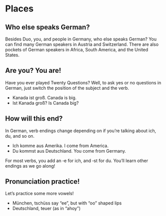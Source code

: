 # Places

## Who else speaks German?
Besides Duo, you, and people in Germany, who else speaks German? You can find many German speakers in Austria and Switzerland. There are also pockets of German speakers in Africa, South America, and the United States. 

## Are you? You are!
Have you ever played Twenty Questions?  Well, to ask yes or no questions in German, just switch the position of the subject
 and the verb. 
* Kanada ist groß. Canada is big.
* Ist Kanada groß? Is Canada big?

## How will this end?
In German, verb endings change depending on if you’re talking about ich, du, and so on.
* Ich komme aus Amerika. I come from America.
* Du kommst aus Deutschland. You come from Germany.

For most verbs, you add an ‑e for ich, and ‑st for du. You’ll learn other endings as we go along!

## Pronunciation practice!
Let’s practice some more vowels!
* München, tschüss say “ee”, but with “oo” shaped lips
* Deutschland, teuer (as in “ahoy”)

